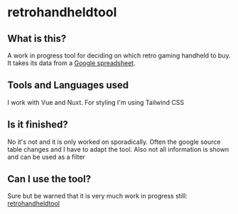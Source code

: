 # retrohandheldtool

## What is this?

A work in progress tool for deciding on which retro gaming handheld to buy. It takes its data from a [Google spreadsheet](https://docs.google.com/spreadsheets/d/1irg60f9qsZOkhp0cwOU7Cy4rJQeyusEUzTNQzhoTYTU).

## Tools and Languages used

I work with Vue and Nuxt. For styling I'm using Tailwind CSS

## Is it finished?

No it's not and it is only worked on sporadically. Often the google source table changes and I have to adapt the tool. Also not all information is shown and can be used as a filter

## Can I use the tool?

Sure but be warned that it is very much work in progress still: [retrohandheldtool](https://master--cocky-swirles-598238.netlify.app/)
